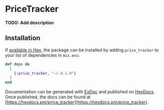 # PriceTracker

**TODO: Add description**

## Installation

If [available in Hex](https://hex.pm/docs/publish), the package can be installed
by adding `price_tracker` to your list of dependencies in `mix.exs`:

```elixir
def deps do
  [
    {:price_tracker, "~> 0.1.0"}
  ]
end
```

Documentation can be generated with [ExDoc](https://github.com/elixir-lang/ex_doc)
and published on [HexDocs](https://hexdocs.pm). Once published, the docs can
be found at [https://hexdocs.pm/price_tracker](https://hexdocs.pm/price_tracker).

